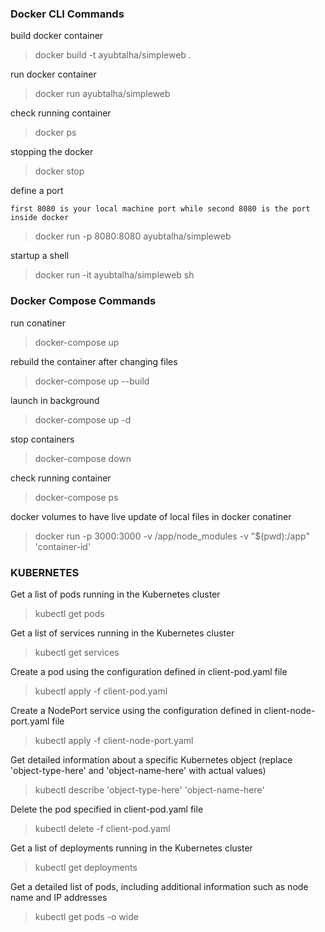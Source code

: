 ### Docker CLI Commands

build docker container

> docker build -t ayubtalha/simpleweb .

run docker container

> docker run ayubtalha/simpleweb

check running container

> docker ps

stopping the docker

> docker stop <container id>

define a port

`first 8080 is your local machine port while second 8080 is the port inside docker`

> docker run -p 8080:8080 ayubtalha/simpleweb

startup a shell

> docker run -it ayubtalha/simpleweb sh

### Docker Compose Commands

run conatiner

> docker-compose up

rebuild the container after changing files

> docker-compose up --build

launch in background

> docker-compose up -d

stop containers

> docker-compose down

check running container

> docker-compose ps

docker volumes to have live update of local files in docker conatiner

> docker run -p 3000:3000 -v /app/node_modules -v "$(pwd):/app" 'container-id'

### KUBERNETES

Get a list of pods running in the Kubernetes cluster

> kubectl get pods

Get a list of services running in the Kubernetes cluster

> kubectl get services

Create a pod using the configuration defined in client-pod.yaml file

> kubectl apply -f client-pod.yaml

Create a NodePort service using the configuration defined in client-node-port.yaml file

> kubectl apply -f client-node-port.yaml

Get detailed information about a specific Kubernetes object (replace 'object-type-here' and 'object-name-here' with actual values)

> kubectl describe 'object-type-here' 'object-name-here'

Delete the pod specified in client-pod.yaml file

> kubectl delete -f client-pod.yaml

Get a list of deployments running in the Kubernetes cluster

> kubectl get deployments

Get a detailed list of pods, including additional information such as node name and IP addresses

> kubectl get pods -o wide
